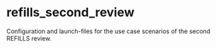 # refills_second_review
Configuration and launch-files for the use case scenarios of the second REFILLS review. 
